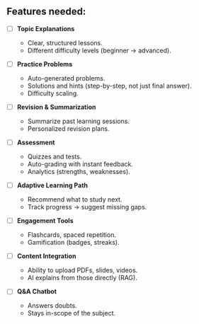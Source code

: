 ## Features needed:

- [ ] **Topic Explanations**
   * Clear, structured lessons.
   * Different difficulty levels (beginner → advanced).

- [ ] **Practice Problems**
   * Auto-generated problems.
   * Solutions and hints (step-by-step, not just final answer).
   * Difficulty scaling.

- [ ] **Revision & Summarization**
   * Summarize past learning sessions.
   * Personalized revision plans.

- [ ] **Assessment**
   * Quizzes and tests.
   * Auto-grading with instant feedback.
   * Analytics (strengths, weaknesses).

- [ ] **Adaptive Learning Path**
   * Recommend what to study next.
   * Track progress → suggest missing gaps.

- [ ] **Engagement Tools**
   * Flashcards, spaced repetition.
   * Gamification (badges, streaks).

- [ ] **Content Integration**
   * Ability to upload PDFs, slides, videos.
   * AI explains from those directly (RAG).

- [ ] **Q&A Chatbot**
   * Answers doubts.
   * Stays in-scope of the subject.


